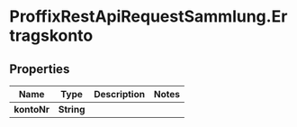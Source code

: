 # ProffixRestApiRequestSammlung.Ertragskonto

## Properties
Name | Type | Description | Notes
------------ | ------------- | ------------- | -------------
**kontoNr** | **String** |  | 



